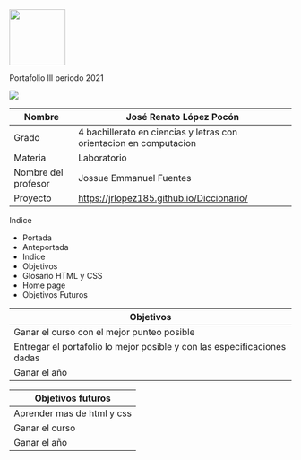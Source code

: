 <img width=100px; src="https://jefuentes80.github.io/starup_scl/img/logo_SCL%20(3).png">

Portafolio lll periodo 2021

<img src="https://p1.pikrepo.com/preview/623/487/html-code-on-laptop-computer.jpg">

|  Nombre | José Renato López Pocón | 
| ------------ | ------------ |
|  Grado | 4 bachillerato en ciencias y letras con orientacion en computacion  |
| Materia | Laboratorio |
| Nombre del profesor | Jossue Emmanuel Fuentes|
| Proyecto | https://jrlopez185.github.io/Diccionario/ |

Indice

- Portada
- Anteportada
- Indice
- Objetivos
- Glosario HTML y CSS
- Home page
- Objetivos Futuros



| Objetivos|
| ------------ |
| Ganar el curso con el mejor punteo posible  |
| Entregar el portafolio lo mejor posible y con las especificaciones dadas  |
| Ganar el año  |


| Objetivos futuros|
| ------------ |
| Aprender mas de html y css |
| Ganar el curso|
| Ganar el año  |

